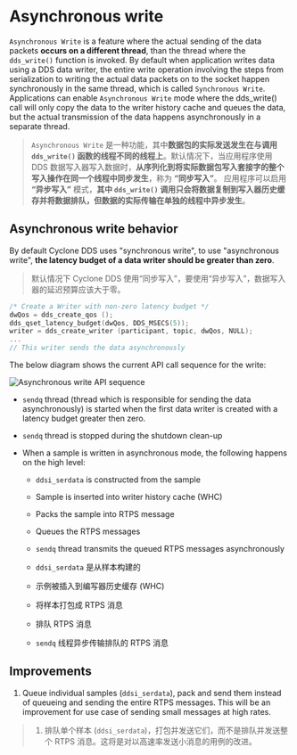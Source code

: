 # Asynchronous write

`Asynchronous Write` is a feature where the actual sending of the data packets **occurs on a different thread**, than the thread where the `dds_write()` function is invoked. By default when application writes data using a DDS data writer, the entire write operation involving the steps from serialization to writing the actual data packets on to the socket happen synchronously in the same thread, which is called `Synchronous Write`. Applications can enable `Asynchronous Write` mode where the dds_write() call will only copy the data to the writer history cache and queues the data, but the actual transmission of the data happens asynchronously in a separate thread.

> `Asynchronous Write` 是一种功能，其中**数据包的实际发送发生在与调用 `dds_write()` 函数的线程不同的线程上**。默认情况下，当应用程序使用 DDS 数据写入器写入数据时，**从序列化到将实际数据包写入套接字的整个写入操作在同一个线程中同步发生**，称为 **“同步写入”**。
> 应用程序可以启用 **“异步写入”** 模式，**其中 `dds_write()` 调用只会将数据复制到写入器历史缓存并将数据排队，但数据的实际传输在单独的线程中异步发生**。

## Asynchronous write behavior

By default Cyclone DDS uses "synchronous write", to use "asynchronous write", **the latency budget of a data writer should be greater than zero**.

> 默认情况下 Cyclone DDS 使用“同步写入”，要使用“异步写入”，数据写入器的延迟预算应该大于零。

```c
/* Create a Writer with non-zero latency budget */
dwQos = dds_create_qos ();
dds_qset_latency_budget(dwQos, DDS_MSECS(5));
writer = dds_create_writer (participant, topic, dwQos, NULL);
...
// This writer sends the data asynchronously
```

The below diagram shows the current API call sequence for the write:

<img src="pictures/async_write_cyclone_dds.png" alt="Asynchronous write API sequence">

- `sendq` thread (thread which is responsible for sending the data asynchronously) is started when the first data writer is created with a latency budget greater then zero.
- `sendq` thread is stopped during the shutdown clean-up
- When a sample is written in asynchronous mode, the following happens on the high level:

  - `ddsi_serdata` is constructed from the sample
  - Sample is inserted into writer history cache (WHC)
  - Packs the sample into RTPS message
  - Queues the RTPS messages
  - `sendq` thread transmits the queued RTPS messages asynchronously

  - `ddsi_serdata` 是从样本构建的
  - 示例被插入到编写器历史缓存 (WHC)
  - 将样本打包成 RTPS 消息
  - 排队 RTPS 消息
  - `sendq` 线程异步传输排队的 RTPS 消息

## Improvements

1. Queue individual samples (`ddsi_serdata`), pack and send them instead of queueing and sending the entire RTPS messages. This will be an improvement for use case of sending small messages at high rates.

> 1. 排队单个样本 (`ddsi_serdata`)，打包并发送它们，而不是排队并发送整个 RTPS 消息。这将是对以高速率发送小消息的用例的改进。
